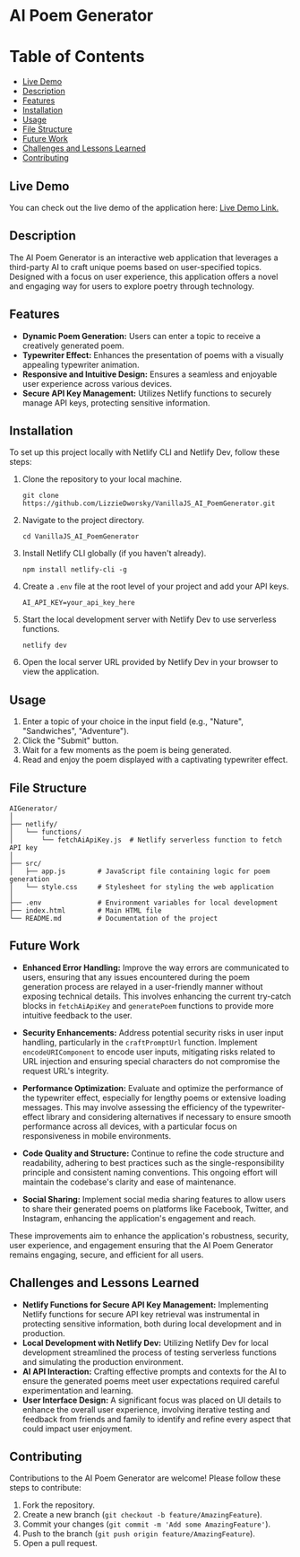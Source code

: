 # AI Poem Generator

# Table of Contents

-   [Live Demo](#live-demo)
-   [Description](#description)
-   [Features](#features)
-   [Installation](#installation)
-   [Usage](#usage)
-   [File Structure](#file-structure)
-   [Future Work](#future-work)
-   [Challenges and Lessons Learned](#challenges-and-lessons-learned)
-   [Contributing](#contributing)

## Live Demo

You can check out the live demo of the application here: [Live Demo Link.](https://helpful-boba-d4f22f.netlify.app/)

## Description

The AI Poem Generator is an interactive web application that leverages a third-party AI to craft unique poems based on user-specified topics. Designed with a focus on user experience, this application offers a novel and engaging way for users to explore poetry through technology.

## Features

-   **Dynamic Poem Generation:** Users can enter a topic to receive a creatively generated poem.
-   **Typewriter Effect:** Enhances the presentation of poems with a visually appealing typewriter animation.
-   **Responsive and Intuitive Design:** Ensures a seamless and enjoyable user experience across various devices.
-   **Secure API Key Management:** Utilizes Netlify functions to securely manage API keys, protecting sensitive information.

## Installation

To set up this project locally with Netlify CLI and Netlify Dev, follow these steps:

1. Clone the repository to your local machine.
    ```
    git clone https://github.com/LizzieDworsky/VanillaJS_AI_PoemGenerator.git
    ```
2. Navigate to the project directory.
    ```
    cd VanillaJS_AI_PoemGenerator
    ```
3. Install Netlify CLI globally (if you haven't already).
    ```
    npm install netlify-cli -g
    ```
4. Create a `.env` file at the root level of your project and add your API keys.
    ```
    AI_API_KEY=your_api_key_here
    ```
5. Start the local development server with Netlify Dev to use serverless functions.
    ```
    netlify dev
    ```
6. Open the local server URL provided by Netlify Dev in your browser to view the application.

## Usage

1. Enter a topic of your choice in the input field (e.g., "Nature", "Sandwiches", "Adventure").
2. Click the "Submit" button.
3. Wait for a few moments as the poem is being generated.
4. Read and enjoy the poem displayed with a captivating typewriter effect.

## File Structure

```
AIGenerator/
│
├── netlify/
│   └── functions/
│       └── fetchAiApiKey.js  # Netlify serverless function to fetch API key
│
├── src/
│   ├── app.js        # JavaScript file containing logic for poem generation
│   └── style.css     # Stylesheet for styling the web application
│
├── .env              # Environment variables for local development
├── index.html        # Main HTML file
└── README.md         # Documentation of the project
```

## Future Work

-   **Enhanced Error Handling:** Improve the way errors are communicated to users, ensuring that any issues encountered during the poem generation process are relayed in a user-friendly manner without exposing technical details. This involves enhancing the current try-catch blocks in `fetchAiApiKey` and `generatePoem` functions to provide more intuitive feedback to the user.
-   **Security Enhancements:** Address potential security risks in user input handling, particularly in the `craftPromptUrl` function. Implement `encodeURIComponent` to encode user inputs, mitigating risks related to URL injection and ensuring special characters do not compromise the request URL's integrity.
-   **Performance Optimization:** Evaluate and optimize the performance of the typewriter effect, especially for lengthy poems or extensive loading messages. This may involve assessing the efficiency of the typewriter-effect library and considering alternatives if necessary to ensure smooth performance across all devices, with a particular focus on responsiveness in mobile environments.

-   **Code Quality and Structure:** Continue to refine the code structure and readability, adhering to best practices such as the single-responsibility principle and consistent naming conventions. This ongoing effort will maintain the codebase's clarity and ease of maintenance.

-   **Social Sharing:** Implement social media sharing features to allow users to share their generated poems on platforms like Facebook, Twitter, and Instagram, enhancing the application's engagement and reach.

These improvements aim to enhance the application's robustness, security, user experience, and engagement ensuring that the AI Poem Generator remains engaging, secure, and efficient for all users.

## Challenges and Lessons Learned

-   **Netlify Functions for Secure API Key Management:** Implementing Netlify functions for secure API key retrieval was instrumental in protecting sensitive information, both during local development and in production.
-   **Local Development with Netlify Dev:** Utilizing Netlify Dev for local development streamlined the process of testing serverless functions and simulating the production environment.
-   **AI API Interaction:** Crafting effective prompts and contexts for the AI to ensure the generated poems meet user expectations required careful experimentation and learning.
-   **User Interface Design:** A significant focus was placed on UI details to enhance the overall user experience, involving iterative testing and feedback from friends and family to identify and refine every aspect that could impact user enjoyment.

## Contributing

Contributions to the AI Poem Generator are welcome! Please follow these steps to contribute:

1. Fork the repository.
2. Create a new branch (`git checkout -b feature/AmazingFeature`).
3. Commit your changes (`git commit -m 'Add some AmazingFeature'`).
4. Push to the branch (`git push origin feature/AmazingFeature`).
5. Open a pull request.
